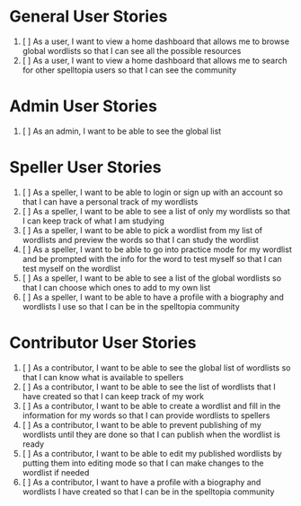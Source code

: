 # General User Stories

1. [ ] As a user, I want to view a home dashboard that allows me to browse global wordlists so that I can see all the possible resources
2. [ ] As a user, I want to view a home dashboard that allows me to search for other spelltopia users so that I can see the community

# Admin User Stories

1. [ ] As an admin, I want to be able to see the global list

# Speller User Stories

1. [ ] As a speller, I want to be able to login or sign up with an account so that I can have a personal track of my wordlists
2. [ ] As a speller, I want to be able to see a list of only my wordlists so that I can keep track of what I am studying
3. [ ] As a speller, I want to be able to pick a wordlist from my list of wordlists and preview the words so that I can study the wordlist
4. [ ] As a speller, I want to be able to go into practice mode for my wordlist and be prompted with the info for the word to test myself so that I can test myself on the wordlist
5. [ ] As a speller, I want to be able to see a list of the global wordlists so that I can choose which ones to add to my own list
6. [ ] As a speller, I want to be able to have a profile with a biography and wordlists I use so that I can be in the spelltopia community

# Contributor User Stories

1. [ ] As a contributor, I want to be able to see the global list of wordlists so that I can know what is available to spellers
2. [ ] As a contributor, I want to be able to see the list of wordlists that I have created so that I can keep track of my work
3. [ ] As a contributor, I want to be able to create a wordlist and fill in the information for my words so that I can provide wordlists to spellers
4. [ ] As a contributor, I want to be able to prevent publishing of my wordlists until they are done so that I can publish when the wordlist is ready
5. [ ] As a contributor, I want to be able to edit my published wordlists by putting them into editing mode so that I can make changes to the wordlist if needed
6. [ ] As a contributor, I want to have a profile with a biography and wordlists I have created so that I can be in the spelltopia community
